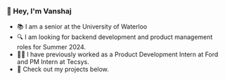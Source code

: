 ### 👋 Hey, I'm Vanshaj
- 📚 I am a senior at the University of Waterloo
- 🔍 I am looking for backend development and product management roles for Summer 2024.
- 👨‍💻 I have previously worked as a Product Development Intern at Ford and PM Intern at Tecsys.
- 📌 Check out my projects below.




<!--
**vanshajvohra/vanshajvohra** is a ✨ _special_ ✨ repository because its `README.md` (this file) appears on your GitHub profile.

Here are some ideas to get you started:

- 🔭 I’m currently working on ...
- 🌱 I’m currently learning ...
- 👯 I’m looking to collaborate on ...
- 🤔 I’m looking for help with ...
- 💬 Ask me about ...
- 📫 How to reach me: ...
- 😄 Pronouns: ...
- ⚡ Fun fact: ...
-->

